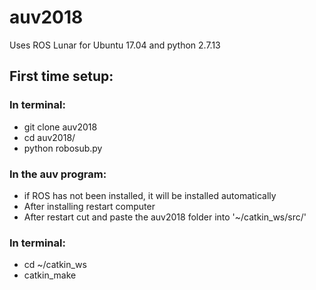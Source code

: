 # auv2018

Uses ROS Lunar for Ubuntu 17.04 
and python 2.7.13

## First time setup:

### In terminal:
- git clone auv2018
- cd auv2018/
- python robosub.py

### In the auv program:
- if ROS has not been installed, it will be installed automatically
- After installing restart computer
- After restart cut and paste the auv2018 folder into '~/catkin_ws/src/'

### In terminal:
- cd ~/catkin_ws
- catkin_make
